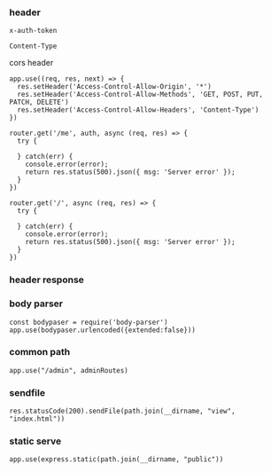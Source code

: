 ### header
```
x-auth-token
```


```
Content-Type
```

cors header
```
app.use((req, res, next) => {
  res.setHeader('Access-Control-Allow-Origin', '*')
  res.setHeader('Access-Control-Allow-Methods', 'GET, POST, PUT, PATCH, DELETE')
  res.setHeader('Access-Control-Allow-Headers', 'Content-Type') 
})
```


```
router.get('/me', auth, async (req, res) => {
  try {
  
  } catch(err) {
    console.error(error);
    return res.status(500).json({ msg: 'Server error' });
  }
})

router.get('/', async (req, res) => {
  try {
  
  } catch(err) {
    console.error(error);
    return res.status(500).json({ msg: 'Server error' });
  }
})
```


### header response


### body parser
```
const bodypaser = require('body-parser')
app.use(bodypaser.urlencoded({extended:false}))
```

### common path
```
app.use("/admin", adminRoutes)
```

### sendfile
```
res.statusCode(200).sendFile(path.join(__dirname, "view", "index.html"))
```

### static serve
```
app.use(express.static(path.join(__dirname, "public"))
```
